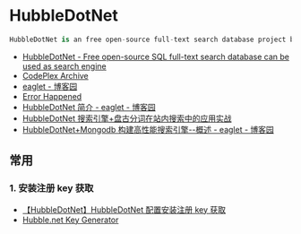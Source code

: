 # HubbleDotNet

```c#
HubbleDotNet is an free open-source full-text search database project based on .Net Framework which can be used as search engine system. Fast, precise, SQL supported, distributable and easy to use.
```

- [HubbleDotNet - Free open-source SQL full-text search database can be used as search engine](http://www.hubbledotnet.com/)
- [CodePlex Archive](https://archive.codeplex.com/?p=hubbledotnet)
- [eaglet - 博客园](https://www.cnblogs.com/eaglet/)
- [Error Happened](https://groups.google.com/forum/#!forum/hubble-dev)
- [HubbleDotNet 简介 - eaglet - 博客园](https://www.cnblogs.com/eaglet/archive/2010/09/03/1816748.html)
- [HubbleDotNet 搜索引擎+盘古分词在站内搜索中的应用实战](https://blog.csdn.net/beyond_me21/article/details/8189802)
- [HubbleDotNet+Mongodb 构建高性能搜索引擎--概述 - eaglet - 博客园](https://www.cnblogs.com/eaglet/archive/2012/05/10/2494073.html)

## 常用

### 1. 安装注册 key 获取

- [【HubbleDotNet】HubbleDotNet 配置安装注册 key 获取](https://www.cnblogs.com/jhli/p/8358295.html)
- [Hubble.net Key Generator](http://www.hubbledotnet.com/key.aspx)
